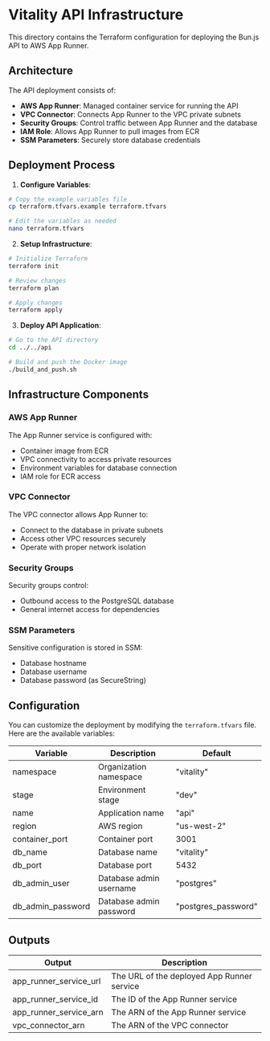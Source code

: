 # Vitality API Infrastructure

This directory contains the Terraform configuration for deploying the Bun.js API to AWS App Runner.

## Architecture

The API deployment consists of:

- **AWS App Runner**: Managed container service for running the API
- **VPC Connector**: Connects App Runner to the VPC private subnets
- **Security Groups**: Control traffic between App Runner and the database
- **IAM Role**: Allows App Runner to pull images from ECR
- **SSM Parameters**: Securely store database credentials

## Deployment Process

1. **Configure Variables**:

```bash
# Copy the example variables file
cp terraform.tfvars.example terraform.tfvars

# Edit the variables as needed
nano terraform.tfvars
```

2. **Setup Infrastructure**:

```bash
# Initialize Terraform
terraform init

# Review changes
terraform plan

# Apply changes
terraform apply
```

3. **Deploy API Application**:

```bash
# Go to the API directory
cd ../../api

# Build and push the Docker image
./build_and_push.sh
```

## Infrastructure Components

### AWS App Runner

The App Runner service is configured with:
- Container image from ECR
- VPC connectivity to access private resources
- Environment variables for database connection
- IAM role for ECR access

### VPC Connector

The VPC connector allows App Runner to:
- Connect to the database in private subnets
- Access other VPC resources securely
- Operate with proper network isolation

### Security Groups

Security groups control:
- Outbound access to the PostgreSQL database
- General internet access for dependencies

### SSM Parameters

Sensitive configuration is stored in SSM:
- Database hostname
- Database username
- Database password (as SecureString)

## Configuration

You can customize the deployment by modifying the `terraform.tfvars` file. Here are the available variables:

| Variable | Description | Default |
|----------|-------------|---------|
| namespace | Organization namespace | "vitality" |
| stage | Environment stage | "dev" |
| name | Application name | "api" |
| region | AWS region | "us-west-2" |
| container_port | Container port | 3001 |
| db_name | Database name | "vitality" |
| db_port | Database port | 5432 |
| db_admin_user | Database admin username | "postgres" |
| db_admin_password | Database admin password | "postgres_password" |

## Outputs

| Output | Description |
|--------|-------------|
| app_runner_service_url | The URL of the deployed App Runner service |
| app_runner_service_id | The ID of the App Runner service |
| app_runner_service_arn | The ARN of the App Runner service |
| vpc_connector_arn | The ARN of the VPC connector | 